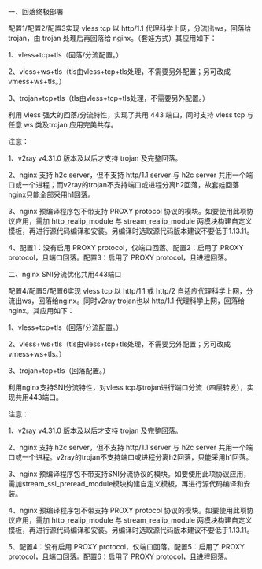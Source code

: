 一、回落终极部署

配置1/配置2/配置3实现 vless tcp 以 http/1.1 代理科学上网，分流出ws，回落给 trojan，由 trojan 处理后再回落给 nginx。（套娃方式）其应用如下：

1、vless+tcp+tls（回落/分流配置。）

2、vless+ws+tls（tls由vless+tcp+tls处理，不需要另外配置；另可改成vmess+ws+tls。）

3、trojan+tcp+tls（tls由vless+tcp+tls处理，不需要另外配置。）

利用 vless 强大的回落/分流特性，实现了共用 443 端口，同时支持 vless tcp 与任意 ws 类及trojan 应用完美共存。

注意：

1、v2ray v4.31.0 版本及以后才支持 trojan 及完整回落。

2、nginx 支持 h2c server，但不支持 http/1.1 server 与 h2c server 共用一个端口或一个进程；而v2ray的trojan不支持端口或进程分离h2回落，故套娃回落nginx只能全部采用h1回落。

3、nginx 预编译程序包不带支持 PROXY protocol 协议的模块。如要使用此项协议应用，需加 http_realip_module 与 stream_realip_module 两模块构建自定义模板，再进行源代码编译和安装。另编译时选取源代码版本建议不要低于1.13.11。

4、配置1：没有启用 PROXY protocol，仅端口回落。配置2：启用了 PROXY protocol，且端口回落。配置3：启用了 PROXY protocol，且进程回落。


二、nginx SNI分流优化共用443端口

配置4/配置5/配置6实现 vless tcp 以 http/1.1 或 http/2 自适应代理科学上网，分流出ws，回落给nginx。同时v2ray trojan也以 http/1.1 代理科学上网，回落给nginx。其应用如下：

1、vless+tcp+tls（回落/分流配置。）

2、vless+ws+tls（tls由vless+tcp+tls处理，不需要另外配置；另可改成vmess+ws+tls。）

3、trojan+tcp+tls（回落配置。）

利用nginx支持SNI分流特性，对vless tcp与trojan进行端口分流（四层转发），实现共用443端口。

注意：

1、v2ray v4.31.0 版本及以后才支持 trojan 及完整回落。

2、nginx 支持 h2c server，但不支持 http/1.1 server 与 h2c server 共用一个端口或一个进程。v2ray的trojan不支持端口或进程分离h2回落，只能采用h1回落。

3、nginx 预编译程序包不带支持SNI分流协议的模块。如要使用此项协议应用，需加stream_ssl_preread_module模块构建自定义模板，再进行源代码编译和安装。

4、nginx 预编译程序包不带支持 PROXY protocol 协议的模块。如要使用此项协议应用，需加 http_realip_module 与 stream_realip_module 两模块构建自定义模板，再进行源代码编译和安装。另编译时选取源代码版本建议不要低于1.13.11。

5、配置4：没有启用 PROXY protocol，仅端口回落。配置5：启用了 PROXY protocol，且端口回落。配置6：启用了 PROXY protocol，且进程回落。
